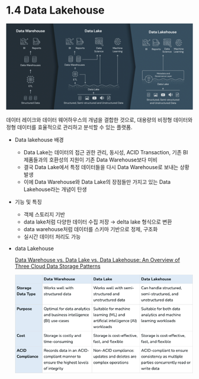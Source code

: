 # 1.4 Data Lakehouse

![Untitled](./images/1.4_data_lakehouse.png)

데이터 레이크와 데이터 웨어하우스의 개념을 결합한 것으로, 대용량의 비정형 데이터와 정형 데이터를 효율적으로 관리하고 분석할 수 있는 플랫폼.

- Data lakehouse 배경
    - Data Lake는 데이터의 접근 권한 관리, 동시성, ACID Transaction, 기존 BI 제품들과의 호환성의 지원이 기존 Data Warehouse보다 미비
    - 결국 Data Lake에서 특정 데이터들을 다시 Data Warehouse로 보내는 상황 발생
    - 이에 Data Warehouse와 Data Lake의 장점들만 가지고 있는 Data Lakehouse라는 개념이 탄생
- 기능 및 특징
    - 객체 스토리지 기반
    - data lake처럼 다양한 데이터 수집 저장
    → delta lake 형식으로 변환
    - data warehouse처럼 데이터를 스키마 기반으로 정제, 구조화
    - 실시간 데이터 처리도 가능

- data Lakehouse
    
    [Data Warehouse vs. Data Lake vs. Data Lakehouse: An Overview of Three Cloud Data Storage Patterns](https://www.striim.com/blog/data-warehouse-vs-data-lake-vs-data-lakehouse-an-overview/)
    
    ![Untitled](./images/1.4_table_comparison.png)

